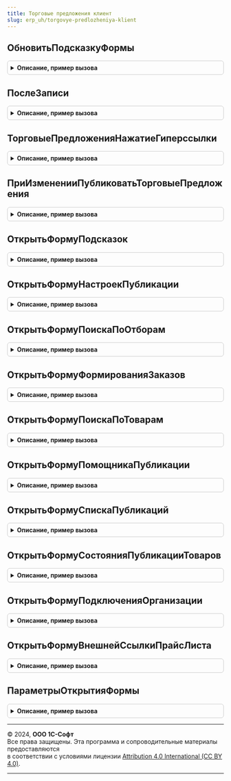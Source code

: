 ```yaml
---
title: Торговые предложения клиент
slug: erp_uh/torgovye-predlozheniya-klient
---
```



## ОбновитьПодсказкуФормы
<details style="margin: 1em 0; padding: 0.5em; border: 1px solid #ccc; border-radius: 6px;">

<summary style="font-weight: bold; cursor: pointer;">Описание, пример вызова</summary>

```bsl

// Обновление подсказки торговых предложений в форме.
//
// Параметры:
//  Форма - ФормаКлиентскогоПриложения - форма, для которой обновляется подсказки.
//
Процедура ОбновитьПодсказкуФормы(Форма) Экспорт
```

Пример вызова
```bsl
ТорговыеПредложенияКлиент.ОбновитьПодсказкуФормы(Форма) 
```
</details>

## ПослеЗаписи
<details style="margin: 1em 0; padding: 0.5em; border: 1px solid #ccc; border-radius: 6px;">

<summary style="font-weight: bold; cursor: pointer;">Описание, пример вызова</summary>

```bsl

// Процедура, вызываемая из одноименного обработчика события формы.
//
// Параметры:
//  Форма - ФормаКлиентскогоПриложения - форма из обработчика события которой происходит вызов процедуры.
//  ПараметрыЗаписи - Структура - параметры записи.
//
Процедура ПослеЗаписи(Форма, ПараметрыЗаписи) Экспорт
```

Пример вызова
```bsl
ТорговыеПредложенияКлиент.ПослеЗаписи(Форма, ПараметрыЗаписи) 
```
</details>

## ТорговыеПредложенияНажатиеГиперссылки
<details style="margin: 1em 0; padding: 0.5em; border: 1px solid #ccc; border-radius: 6px;">

<summary style="font-weight: bold; cursor: pointer;">Описание, пример вызова</summary>

```bsl

// Отрабатывает событие нажатия на гиперссылку на форме.
//
// Параметры:
//  Форма   - ФормаКлиентскогоПриложения - из обработчика события которой происходит вызов процедуры.
//  Объект  - ДанныеФормыСтруктура       - основной объект формы.
//  Элемент - ЭлементФормы               - элемент формы.
//  СтандартнаяОбработка - Булево        - признак стандартной отработки события.
//
Процедура ТорговыеПредложенияНажатиеГиперссылки(Форма, Объект, Элемент, СтандартнаяОбработка) Экспорт
```

Пример вызова
```bsl
ТорговыеПредложенияКлиент.ТорговыеПредложенияНажатиеГиперссылки(Форма, Объект, Элемент, СтандартнаяОбработка) 
```
</details>

## ПриИзмененииПубликоватьТорговыеПредложения
<details style="margin: 1em 0; padding: 0.5em; border: 1px solid #ccc; border-radius: 6px;">

<summary style="font-weight: bold; cursor: pointer;">Описание, пример вызова</summary>

```bsl

// Отрабатывает событие смены флага публикации на форме.
//
// Параметры:
//  Форма   - ФормаКлиентскогоПриложения - из обработчика события которой происходит вызов процедуры.
//  Объект  - ЛюбаяСсылка                - ссылка на объект источник события.
//  Элемент - ЭлементФормы               - элемент формы.
//  СтандартнаяОбработка - Булево        - признак стандартной отработки события.
//
Процедура ПриИзмененииПубликоватьТорговыеПредложения(Форма, Объект, Элемент, СтандартнаяОбработка) Экспорт
```

Пример вызова
```bsl
ТорговыеПредложенияКлиент.ПриИзмененииПубликоватьТорговыеПредложения(Форма, Объект, Элемент, СтандартнаяОбработка) 
```
</details>

## ОткрытьФормуПодсказок
<details style="margin: 1em 0; padding: 0.5em; border: 1px solid #ccc; border-radius: 6px;">

<summary style="font-weight: bold; cursor: pointer;">Описание, пример вызова</summary>

```bsl

// Открытие форму подсказки.
//
// Параметры:
//  Форма - ФормаКлиентскогоПриложения - форма, из которой открывается форма подсказки.
//
Процедура ОткрытьФормуПодсказок(Форма) Экспорт
```

Пример вызова
```bsl
ТорговыеПредложенияКлиент.ОткрытьФормуПодсказок(Форма) 
```
</details>

## ОткрытьФормуНастроекПубликации
<details style="margin: 1em 0; padding: 0.5em; border: 1px solid #ccc; border-radius: 6px;">

<summary style="font-weight: bold; cursor: pointer;">Описание, пример вызова</summary>

```bsl

// Открывает форму редактирования настроек публикации торгового предложения
//
// Параметры:
//  ТорговоеПредложение - ОпределяемыйТип.ТорговоеПредложение - торговое предложение, настройки которого
//                        требуется открыть.
//  ВладелецФормы       - ФормаКлиентскогоПриложения - Форма
//  ОписаниеОповещения  - ОписаниеОповещения         - оповещение о закрытии формы.
//
Процедура ОткрытьФормуНастроекПубликации(ТорговоеПредложение, ВладелецФормы = Неопределено, ОписаниеОповещения = Неопределено) Экспорт
```

Пример вызова
```bsl
ТорговыеПредложенияКлиент.ОткрытьФормуНастроекПубликации(ТорговоеПредложение, ВладелецФормы, ОписаниеОповещения);
```
</details>

## ОткрытьФормуПоискаПоОтборам
<details style="margin: 1em 0; padding: 0.5em; border: 1px solid #ccc; border-radius: 6px;">

<summary style="font-weight: bold; cursor: pointer;">Описание, пример вызова</summary>

```bsl

// Открывает форму поиска товаров по отборам
//
// Параметры:
//  ПараметрыОткрытияФормы - Структура - параметры формы:
//    *ИдентификаторКатегории          - Строка - идентификатор категории сервиса
//    *ИдентификаторЗаказа             - УникальныйИдентификатор - уникальный идентификатор формы заказа
//    *ОтборАртикул                    - Строка - артикул для поиска
//    *ОтборНаименование               - Строка - наименование для поиска
//    *ОтборНоменклатураСервиса        - Строка - идентификатор номенклатуры сервиса
//    *ОтборХарактеристикаСервиса      - Строка - идентификатор характеристики сервиса
//    *Валюта                          - СправочникСсылка - ссылка на валюту
//    *Контрагент                      - СправочникСсылка - контрагент для отбора торговых предложений
//    *ИНН                             - Строка - ИНН контрагента для отбора
//    *КПП                             - Строка - КПП контрагента для отбора
//    *ОтборШтрихКоды                  - Массив из Строка - массив штрихкодов для поиска
//    *АдресТоваровВХранилище          - Строка - адрес таблицы товаров во временном хранилище
//  ВладелецФормы          - ФормаКлиентскогоПриложения, ПараметрыВыполненияКоманды - форма-владелец или
//                                       контекст выполнения команды
//  ОписаниеОповещения     - ОписаниеОповещения - оповещение о закрытии формы.
//
Процедура ОткрытьФормуПоискаПоОтборам(ПараметрыОткрытияФормы = Неопределено, ВладелецФормы = Неопределено, Экспорт
```

Пример вызова
```bsl
ТорговыеПредложенияКлиент.ОткрытьФормуПоискаПоОтборам(ПараметрыОткрытияФормы, ВладелецФормы, );
```
</details>

## ОткрытьФормуФормированияЗаказов
<details style="margin: 1em 0; padding: 0.5em; border: 1px solid #ccc; border-radius: 6px;">

<summary style="font-weight: bold; cursor: pointer;">Описание, пример вызова</summary>

```bsl

// Открывает форму формирования заказов
//
// Параметры:
//  ПараметрыОткрытияФормы - Структура - параметры формы:
//    *РежимЗапросаЦен         - Булево - признак режима запроса цен
//    *ИдентификаторЗаказа     - УникальныйИдентификатор - уникальный идентификатор формы заказа
//    *Организация             - ОпределяемыйТип.Организация - ссылка на организацию
//    *Валюта                  - СправочникСсылка - ссылка на валюту
//    *АдресТоваровВХранилище  - Строка - адрес таблицы товаров во временном хранилище
//  ВладелецФормы          - ФормаКлиентскогоПриложения - форма-владелец
//  ОписаниеОповещения     - ОписаниеОповещения - оповещение о закрытии формы.
//
Процедура ОткрытьФормуФормированияЗаказов(ПараметрыОткрытияФормы = Неопределено, ВладелецФормы = Неопределено, Экспорт
```

Пример вызова
```bsl
ТорговыеПредложенияКлиент.ОткрытьФормуФормированияЗаказов(ПараметрыОткрытияФормы, ВладелецФормы, );
```
</details>

## ОткрытьФормуПоискаПоТоварам
<details style="margin: 1em 0; padding: 0.5em; border: 1px solid #ccc; border-radius: 6px;">

<summary style="font-weight: bold; cursor: pointer;">Описание, пример вызова</summary>

```bsl

// Открывает форму поиска товаров
//
// Параметры:
//  ПараметрыОткрытияФормы - Структура - параметры формы. см. Параметры формы
//  ВладелецФормы          - ФормаКлиентскогоПриложения - форма-владелец
//  ОписаниеОповещения     - ОписаниеОповещения - оповещение о закрытии формы.
//
Процедура ОткрытьФормуПоискаПоТоварам(ПараметрыОткрытияФормы = Неопределено, ВладелецФормы = Неопределено, Экспорт
```

Пример вызова
```bsl
ТорговыеПредложенияКлиент.ОткрытьФормуПоискаПоТоварам(ПараметрыОткрытияФормы, ВладелецФормы, );
```
</details>

## ОткрытьФормуПомощникаПубликации
<details style="margin: 1em 0; padding: 0.5em; border: 1px solid #ccc; border-radius: 6px;">

<summary style="font-weight: bold; cursor: pointer;">Описание, пример вызова</summary>

```bsl

// Открывает форму помощника публикации
//
// Параметры:
//  ПараметрыОткрытияФормы - Структура - параметры формы. см. Параметры формы
//  ВладелецФормы          - ФормаКлиентскогоПриложения - форма-владелец
//  ОписаниеОповещения     - ОписаниеОповещения - оповещение о закрытии формы.
//
Процедура ОткрытьФормуПомощникаПубликации(ПараметрыОткрытияФормы = Неопределено, ВладелецФормы = Неопределено, Экспорт
```

Пример вызова
```bsl
ТорговыеПредложенияКлиент.ОткрытьФормуПомощникаПубликации(ПараметрыОткрытияФормы, ВладелецФормы, );
```
</details>

## ОткрытьФормуСпискаПубликаций
<details style="margin: 1em 0; padding: 0.5em; border: 1px solid #ccc; border-radius: 6px;">

<summary style="font-weight: bold; cursor: pointer;">Описание, пример вызова</summary>

```bsl

// Открывает форму списка публикаций
//
// Параметры:
//  ПараметрыОткрытияФормы - Структура - параметры формы. см. Параметры формы
//  ВладелецФормы          - ФормаКлиентскогоПриложения - форма-владелец
//  ОписаниеОповещения     - ОписаниеОповещения - оповещение о закрытии формы.
//
Процедура ОткрытьФормуСпискаПубликаций(ПараметрыОткрытияФормы = Неопределено, ВладелецФормы = Неопределено, Экспорт
```

Пример вызова
```bsl
ТорговыеПредложенияКлиент.ОткрытьФормуСпискаПубликаций(ПараметрыОткрытияФормы, ВладелецФормы, );
```
</details>

## ОткрытьФормуСостоянияПубликацииТоваров
<details style="margin: 1em 0; padding: 0.5em; border: 1px solid #ccc; border-radius: 6px;">

<summary style="font-weight: bold; cursor: pointer;">Описание, пример вызова</summary>

```bsl

// Открывает форму состояния публикации товаров
//
// Параметры:
//  ПараметрыОткрытияФормы - Структура - параметры формы. см. ТорговыеПредложенияКлиент.ПараметрыОткрытияФормы
//
Процедура ОткрытьФормуСостоянияПубликацииТоваров(ПараметрыОткрытияФормы) Экспорт
```

Пример вызова
```bsl
ТорговыеПредложенияКлиент.ОткрытьФормуСостоянияПубликацииТоваров(ПараметрыОткрытияФормы) 
```
</details>

## ОткрытьФормуПодключенияОрганизации
<details style="margin: 1em 0; padding: 0.5em; border: 1px solid #ccc; border-radius: 6px;">

<summary style="font-weight: bold; cursor: pointer;">Описание, пример вызова</summary>

```bsl

// см. БизнесСетьКлиент.ОткрытьФормуПодключенияОрганизации
Процедура ОткрытьФормуПодключенияОрганизации( Экспорт
```

Пример вызова
```bsl
ТорговыеПредложенияКлиент.ОткрытьФормуПодключенияОрганизации();
```
</details>

## ОткрытьФормуВнешнейСсылкиПрайсЛиста
<details style="margin: 1em 0; padding: 0.5em; border: 1px solid #ccc; border-radius: 6px;">

<summary style="font-weight: bold; cursor: pointer;">Описание, пример вызова</summary>

```bsl

// Открывает форму создания/получения внешней ссылки прайс листа
//
// Параметры:
//  ПараметрыОткрытияФормы - см. ПараметрыОткрытияФормы
//
Процедура ОткрытьФормуВнешнейСсылкиПрайсЛиста(ПараметрыОткрытияФормы) Экспорт
```

Пример вызова
```bsl
ТорговыеПредложенияКлиент.ОткрытьФормуВнешнейСсылкиПрайсЛиста(ПараметрыОткрытияФормы) 
```
</details>

## ПараметрыОткрытияФормы
<details style="margin: 1em 0; padding: 0.5em; border: 1px solid #ccc; border-radius: 6px;">

<summary style="font-weight: bold; cursor: pointer;">Описание, пример вызова</summary>

```bsl

// Конструктор универсального параметра открытия форм подсистемы.
//
// Возвращаемое значение:
//  Структура - Структура с ключами открытия формы:
//    *ПараметрыФормы - Структура - параметры, переадресуемые в открываемую форму
//    *ВладелецФормы - ФормаКлиентскогоПриложения - владелец открываемой формы
//    *Уникальность - УникальныйИдентификатор - в данном параметре может быть задан некоторый ключ,
//                      значение которого будет использоваться для поиска уже открытых форм.
//    *ПараметрыВыполненияКоманды - ПараметрыВыполненияКоманды - описывает структуру, передаваемую
//                      в обработчик команды.
//    *ОписаниеОповещения - ОписаниеОповещения - содержит описание процедуры, которая будет вызвана
//                      при закрытии формы
//    *РежимОткрытияОкна - РежимОткрытияОкнаФормы - содержит вариант открытия окна, в котором будет
//                      размещена форма.
//
Функция ПараметрыОткрытияФормы() Экспорт
```

Пример вызова
```bsl
Результат = ТорговыеПредложенияКлиент.ПараметрыОткрытияФормы() 
```
</details>

---

© 2024, **ООО 1С-Софт**  
Все права защищены. Эта программа и сопроводительные материалы предоставляются  
в соответствии с условиями лицензии [Attribution 4.0 International (CC BY 4.0)](https://creativecommons.org/licenses/by/4.0/legalcode).

---
